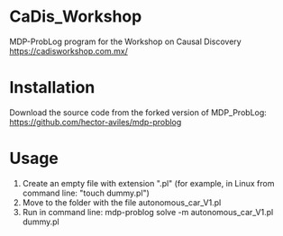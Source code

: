 # CaDis_Workshop
MDP-ProbLog program for the Workshop on Causal Discovery https://cadisworkshop.com.mx/

# Installation

Download the source code from the forked version of MDP_ProbLog: https://github.com/hector-aviles/mdp-problog

# Usage

1) Create an empty file with extension ".pl" (for example, in Linux from command line: "touch dummy.pl")
2) Move to the folder with the file autonomous_car_V1.pl
3) Run in command line: mdp-problog solve -m autonomous_car_V1.pl  dummy.pl
